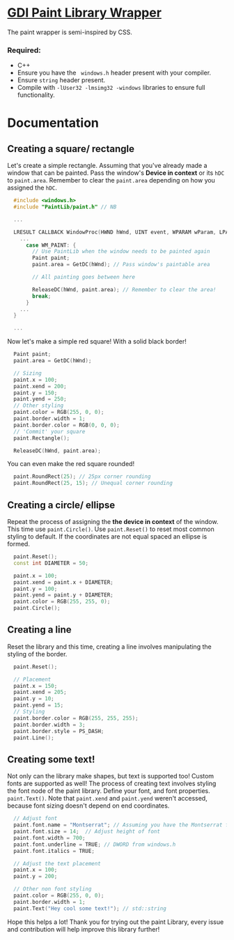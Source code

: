 <h1><u>GDI Paint Library Wrapper</u></h1>

The paint wrapper is semi-inspired by CSS. 

<h3>Required:</h3>

- C++
- Ensure you have the ``` windows.h``` header present with your compiler.
- Ensure ```string``` header present.
- Compile with `-lUser32 -lmsimg32 -windows` libraries to ensure full functionality.

<h1>Documentation</h1>

<h2>Creating a square/ rectangle</h2>

Let's create a simple rectangle. Assuming that you've already made a window that can be painted. Pass the window's <b>Device in context</b> or its `hDC` to `paint.area`. 
Remember to clear the `paint.area` depending on how you assigned the `hDC`.

```cpp
  #include <windows.h>
  #include "PaintLib/paint.h" // NB

  ...

  LRESULT CALLBACK WindowProc(HWND hWnd, UINT event, WPARAM wParam, LPARAM lParam) {
    ...
      case WM_PAINT: { 
        // Use PaintLib when the window needs to be painted again
        Paint paint;
        paint.area = GetDC(hWnd); // Pass window's paintable area

        // All painting goes between here

        ReleaseDC(hWnd, paint.area); // Remember to clear the area!
        break;
      }
    ...
  }

  ...
```

Now let's make a simple red square! With a solid black border!

```cpp
  Paint paint;
  paint.area = GetDC(hWnd);

  // Sizing
  paint.x = 100;
  paint.xend = 200;
  paint.y = 150;
  paint.yend = 250;
  // Other styling
  paint.color = RGB(255, 0, 0);
  paint.border.width = 1;
  paint.border.color = RGB(0, 0, 0);
  // 'Commit' your square
  paint.Rectangle();

  ReleaseDC(hWnd, paint.area);
```

You can even make the red square rounded!
```cpp
  paint.RoundRect(25); // 25px corner rounding
  paint.RoundRect(25, 15); // Unequal corner rounding
```

<h2>Creating a circle/ ellipse</h2>

Repeat the process of assigning the <b>the device in context</b> of the window. This time use ```paint.Circle()```. Use ```paint.Reset()``` to reset most common styling to default.
If the coordinates are not equal spaced an ellipse is formed.

```cpp
  paint.Reset();
  const int DIAMETER = 50;

  paint.x = 100;
  paint.xend = paint.x + DIAMETER;
  paint.y = 100;
  paint.yend = paint.y + DIAMETER;
  paint.color = RGB(255, 255, 0);
  paint.Circle();
```

<h2>Creating a line</h2>

Reset the library and this time, creating a line involves manipulating the styling of the border. 

```cpp
  paint.Reset();

  // Placement
  paint.x = 150;
  paint.xend = 205;
  paint.y = 10;
  paint.yend = 15;
  // Styling
  paint.border.color = RGB(255, 255, 255);
  paint.border.width = 3;
  paint.border.style = PS_DASH;
  paint.Line();
```

<h2>Creating some text!</h2>

Not only can the library make shapes, but text is supported too! Custom fonts are supported as well!
The process of creating text involves styling the font node of the paint library. Define your font, and font properties. ```paint.Text()```. Note that ```paint.xend``` and ```paint.yend``` weren't accessed, because font sizing doesn't depend on end coordinates.

```cpp
  // Adjust font
  paint.font.name = "Montserrat"; // Assuming you have the Montserrat font pack installed otherwise default font used
  paint.font.size = 14;  // Adjust height of font
  paint.font.width = 700;
  paint.font.underline = TRUE; // DWORD from windows.h
  paint.font.italics = TRUE;

  // Adjust the text placement
  paint.x = 100;
  paint.y = 200;

  // Other non font styling
  paint.color = RGB(255, 0, 0);
  paint.border.width = 1;
  paint.Text("Hey cool some text!"); // std::string
```

Hope this helps a lot! Thank you for trying out the paint Library, every issue and contribution will help improve this library further! 
